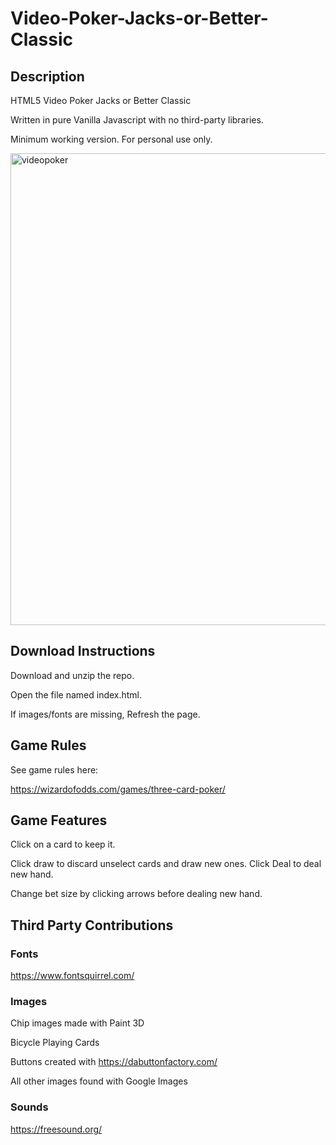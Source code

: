 # Video-Poker-Jacks-or-Better-Classic

## Description

HTML5 Video Poker Jacks or Better Classic

Written in pure Vanilla Javascript with no third-party libraries.  

Minimum working version. For personal use only.

<img width="755" alt="videopoker" src="https://user-images.githubusercontent.com/39435918/53035197-7eb43e80-343a-11e9-8fab-5ea8e757370d.PNG">

## Download Instructions

Download and unzip the repo. 

Open the file named index.html. 

If images/fonts are missing, Refresh the page.

## Game Rules

See game rules here:

https://wizardofodds.com/games/three-card-poker/

## Game Features

Click on a card to keep it.

Click draw to discard unselect cards and draw new ones. Click Deal to deal new hand.

Change bet size by clicking arrows before dealing new hand.

## Third Party Contributions

### Fonts
https://www.fontsquirrel.com/

### Images
Chip images made with Paint 3D

Bicycle Playing Cards

Buttons created with https://dabuttonfactory.com/

All other images found with Google Images

### Sounds

https://freesound.org/
